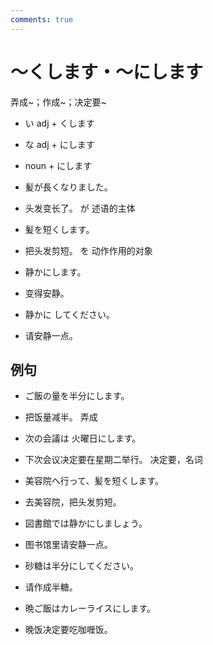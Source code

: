 ```yaml
---
comments: true
---
```


# ～くします・～にします

弄成~；作成~；决定要~

- い adj + くします
- な adj + にします
- noun + にします

- 髪が長くなりました。
- 头发变长了。  が 述语的主体
- 髪を短くします。
- 把头发剪短。  を 动作作用的对象
- 静かにします。
- 变得安静。
- 静かに してください。
- 请安静一点。

## 例句

- ご飯の量を半分にします。
- 把饭量减半。  弄成
- 次の会議は 火曜日にします。
- 下次会议决定要在星期二举行。  决定要，名词

- 美容院へ行って、髪を短くします。
- 去美容院，把头发剪短。
- 図書館では静かにしましょう。
- 图书馆里请安静一点。
- 砂糖は半分にしてください。
- 请作成半糖。
- 晩ご飯はカレーライスにします。
- 晚饭决定要吃咖喱饭。

